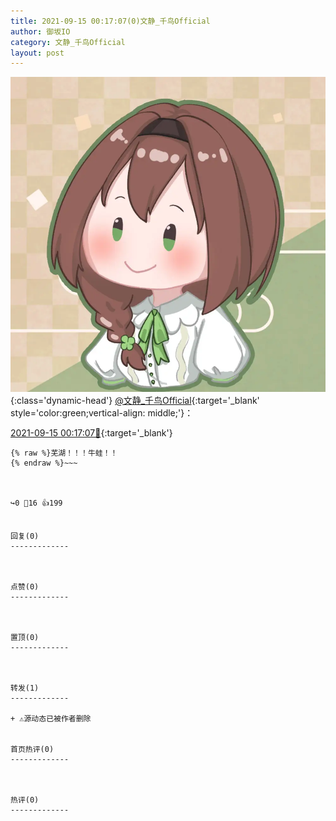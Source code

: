 ```yaml
---
title: 2021-09-15 00:17:07(0)文静_千鸟Official
author: 御坂IO
category: 文静_千鸟Official
layout: post
---
```


![img](/images/ac7482ed1b9a7f203dc68c0c4a77c488a27b108a.jpg){:class='dynamic-head'}
[@文静_千鸟Official](https://space.bilibili.com/667526012/dynamic){:target='_blank' style='color:green;vertical-align: middle;'}：

[2021-09-15 00:17:07🔗](https://t.bilibili.com/570362323951118824){:target='_blank'}

~~~
{% raw %}芜湖！！！牛蛙！！
{% endraw %}~~~



↪️0 💬16 👍199


回复(0)
-------------



点赞(0)
-------------



置顶(0)
-------------



转发(1)
-------------

+ ⚠源动态已被作者删除


首页热评(0)
-------------



热评(0)
-------------



